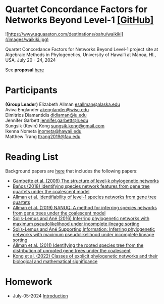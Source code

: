 # Quartet Concordance Factors for Networks Beyond Level-1 [[GitHub]](https://github.com/sungsik-kong/qCFsforNsbeyondLv1)

![https://www.aquaaston.com/destinations/oahu/waikiki](/images/waikiki.jpg)

<!--![Kong et al.](/images/network.jpg)){: style="float: left"}-->

Quartet Concordance Factors for Networks Beyond Level-1 project site at Algebraic Methods in Phylogenetics, University of Hawaiʻi at Mānoa, HI., USA, July 20 - 24, 2024

See **proposal** [here](docs/Project1ConcordanceFactors.pdf)

# Participants

**(Group Leader)** Elizabeth Allman <esallman@alaska.edu>\
Aviva Englander <akenglander@wisc.edu>\
Dimitrios Diamantidis <didiaman@iu.edu>\
Jennifer Garbett <jennifer.garbett@lr.edu>\
Sungsik (Kevin) Kong <sungsik.kong@gmail.com>\
Ikenna Nometa <inometa@hawaii.edu>\
Matthew Trang <ttrang2019@fau.edu>



# Reading List

Background papers are [here](/files/background_papers.zip) that includes the following papers:

- [Gambette et al. (2009) The structure of level-k phylogenetic networks](/docs/background_papers/2009GambetteBerryPaulGenerators.pdf)
- [Baños (2018) Identifying species network features from gene tree quartets under the coalescent model](/docs/background_papers/Banos-2018-Bulletin_of_Mathematical_Biology.pdf)
- [Allman et al. Identifiability of level-1 species networks from gene tree quartets](/docs/background_papers/id_main_and_supplement_r1.pdf)
- [Allman et al. (2019) NANUQ: A method for inferring species networks from gene trees under the coalescent model](/docs/background_papers/nanuq_bmc_FINAL.pdf)
- [Solís-Lemus and Ané (2016) Inferring phylogenetic networks with maximum pseudolikelihood under incomplete ilneage sorting](docs/background_papers/SNaQ-journal.pgen.1005896.PDF)
- [Solís-Lemus and Ané Supporting Information: Inferring phylogenetic networks with maximum pseudolikelihood under incomplete lineage sorting](/docs/background_papers/SNaQ-supplement-journal.pgen.1005896.s001.PDF)
- [Allman et al. (2011) Identifying the rooted species tree from the distribution of unrooted gene trees under the coalescent](/docs/background_papers/UGT-s00285-010-0355-7.pdf)
- [Kong et al. (2022) Classes of explicit phylogenetic networks and their biological and mathematical significance](/docs/background_papers/KongPonsKubatkoWicke-Classes-of-explicit-networks.pdf)

# Homework

- July-05-2024 [Introduction](/docs/proj_intro.pdf)